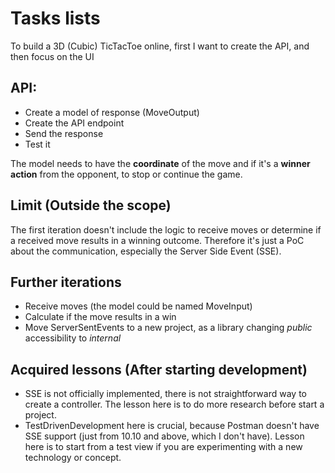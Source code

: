 # Tasks lists

To build a 3D (Cubic) TicTacToe online, first I want to create the API, and then focus on the UI

## API:
- Create a model of response (MoveOutput)
- Create the API endpoint
- Send the response
- Test it

The model needs to have the **coordinate** of the move and if it's a **winner action** from the opponent, to stop or continue the game.

## Limit (Outside the scope)

The first iteration doesn't include the logic to receive moves or determine if a received move results in a winning outcome. Therefore it's just a PoC about the communication, especially the Server Side Event (SSE).

## Further iterations

- Receive moves (the model could be named MoveInput)
- Calculate if the move results in a win
- Move ServerSentEvents to a new project, as a library changing *public* accessibility to *internal*

## Acquired lessons (After starting development)

- SSE is not officially implemented, there is not straightforward way to create a controller. The lesson here is to do more research before start a project.
- TestDrivenDevelopment here is crucial, because Postman doesn't have SSE support (just from 10.10 and above, which I don't have). Lesson here is to start from a test view if you are experimenting with a new technology or concept.